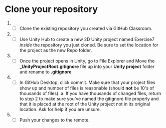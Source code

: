 # Clone your repository
1. - [ ] Clone the existing repository you created via GitHub Classroom.
2. - [ ] Use Unity Hub to create a new 2D Unity project named Exercise7 *inside* the repository you just cloned.  Be sure to set the location for the project as the new Repo folder.  
3. - [ ] Once the project opens in Unity, go to File Explorer and Move the **_UnityProjectRoot.gitignore** file up into your **Unity project** folder and rename to **.gitignore**
4. - [ ] In GitHub Desktop, click commit. Make sure that your project files show up and number of files is reasonable (should **not** be 10's of thousands of files).
   a.	If you have thousands of changed files, return to step 2 to make sure you’ve named the gitignore file properly and that it is placed at the root of the Unity project not in its original location.  Ask for help if you are unsure.
5. - [ ] Push your changes to the remote.
